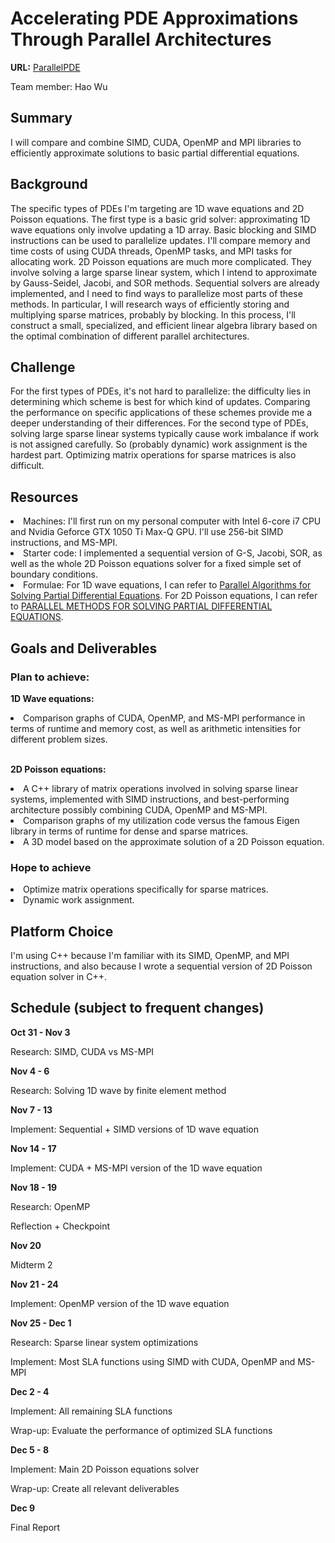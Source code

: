 # Accelerating PDE Approximations Through Parallel Architectures
**URL:** <a href="https://github.com/Wuhao1627003/ParallelPDE">ParallelPDE</a>

Team member: Hao Wu
## Summary
I will compare and combine SIMD, CUDA, OpenMP and MPI libraries to efficiently approximate solutions to basic partial differential equations.
## Background
The specific types of PDEs I'm targeting are 1D wave equations and 2D Poisson equations. 
The first type is a basic grid solver: approximating 1D wave equations only involve updating a 1D array. Basic blocking and SIMD instructions can be used to parallelize updates. I'll compare memory and time costs of using CUDA threads, OpenMP tasks, and MPI tasks for allocating work.
2D Poisson equations are much more complicated. They involve solving a large sparse linear system, which I intend to approximate by Gauss-Seidel, Jacobi, and SOR methods. Sequential solvers are already implemented, and I need to find ways to parallelize most parts of these methods. In particular, I will research ways of efficiently storing and multiplying sparse matrices, probably by blocking. In this process, I'll construct a small, specialized, and efficient linear algebra library based on the optimal combination of different parallel architectures.
## Challenge
For the first types of PDEs, it's not hard to parallelize: the difficulty lies in determining which scheme is best for which kind of updates. Comparing the performance on specific applications of these schemes provide me a deeper understanding of their differences.
For the second type of PDEs, solving large sparse linear systems typically cause work imbalance if work is not assigned carefully. So (probably dynamic) work assignment is the hardest part. Optimizing matrix operations for sparse matrices is also difficult.
## Resources
<li>Machines: I'll first run on my personal computer with Intel 6-core i7 CPU and Nvidia Geforce GTX 1050 Ti Max-Q GPU. I'll use 256-bit SIMD instructions, and MS-MPI.</li>
<li>Starter code: I implemented a sequential version of G-S, Jacobi, SOR, as well as the whole 2D Poisson equations solver for a fixed simple set of boundary conditions.</li>
<li>Formulae: For 1D wave equations, I can refer to <a href="https://pdfs.semanticscholar.org/aa7a/561bc58ae4709ba45712e94971ebdb9e6330.pdf">Parallel Algorithms for Solving Partial Differential Equations</a>. For 2D Poisson equations, I can refer to <a href="http://elib.mi.sanu.ac.rs/files/journals/kjm/25/d001download.pdf">PARALLEL METHODS FOR SOLVING PARTIAL DIFFERENTIAL EQUATIONS</a>.</li>

## Goals and Deliverables
### Plan to achieve: 
**1D Wave equations:**
<li>Comparison graphs of CUDA, OpenMP, and MS-MPI performance in terms of runtime and memory cost, as well as arithmetic intensities for different problem sizes.</li>
<br>

**2D Poisson equations:**
<li>A C++ library of matrix operations involved in solving sparse linear systems, implemented with SIMD instructions, and best-performing architecture possibly combining CUDA, OpenMP and MS-MPI.</li>
<li>Comparison graphs of my utilization code versus the famous Eigen library in terms of runtime for dense and sparse matrices.</li>
<li>A 3D model based on the approximate solution of a 2D Poisson equation.</li>

### Hope to achieve
<li>Optimize matrix operations specifically for sparse matrices.</li>
<li>Dynamic work assignment.</li>

## Platform Choice
I'm using C++ because I'm familiar with its SIMD, OpenMP, and MPI instructions, and also because I wrote a sequential version of 2D Poisson equation solver in C++.

## Schedule (subject to frequent changes)
<b>Oct 31 - Nov 3</b>

Research: SIMD, CUDA vs MS-MPI

<b>Nov 4 - 6</b>

Research: Solving 1D wave by finite element method

<b>Nov 7 - 13</b>

Implement: Sequential + SIMD versions of 1D wave equation

<b>Nov 14 - 17</b>

Implement: CUDA + MS-MPI version of the 1D wave equation

<b>Nov 18 - 19</b>

Research: OpenMP

Reflection + Checkpoint

<b>Nov 20</b>

Midterm 2

<b>Nov 21 - 24</b>

Implement: OpenMP version of the 1D wave equation

<b>Nov 25 - Dec 1</b>

Research: Sparse linear system optimizations

Implement: Most SLA functions using SIMD with CUDA, OpenMP and MS-MPI

<b>Dec 2 - 4</b>

Implement: All remaining SLA functions

Wrap-up: Evaluate the performance of optimized SLA functions

<b>Dec 5 - 8</b>

Implement: Main 2D Poisson equations solver

Wrap-up: Create all relevant deliverables

<b>Dec 9</b>

Final Report
